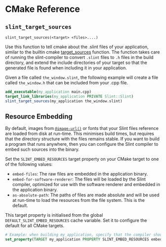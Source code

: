 # CMake Reference
<!-- Copyright © SixtyFPS GmbH <info@slint.dev> ; SPDX-License-Identifier: MIT -->


## `slint_target_sources`

```
slint_target_sources(<target> <files>....)
```

Use this function to tell cmake about the .slint files of your application, similar to the builtin cmake [target_sources](https://cmake.org/cmake/help/latest/command/target_sources.html) function.
The function takes care of running the slint-compiler to convert `.slint` files to `.h` files in the build directory,
and extend  the include directories of your target so that the generated file is found when including it in your application.


Given a file called `the_window.slint`, the following example will create a file called `the_window.h` that can
be included from your .cpp file.

```cmake
add_executable(my_application main.cpp)
target_link_libraries(my_application PRIVATE Slint::Slint)
slint_target_sources(my_application the_window.slint)
```

## Resource Embedding

By default, images from [`@image-url()`](slint-reference:src/language/syntax/types#images) or fonts that your Slint files reference are loaded from disk at run-time. This minimises build times, but requires that the directory structure with the files remains stable. If you want to build a program that runs anywhere, then you can configure the Slint compiler to embed such sources into the binary.

Set the `SLINT_EMBED_RESOURCES` target property on your CMake target to one of the following values:

* `embed-files`: The raw files are embedded in the application binary.
* `embed-for-software-renderer`: The files will be loaded by the Slint compiler, optimized for use with the software renderer and embedded in the application binary.
* `as-absolute-path`: The paths of files are made absolute and will be used at run-time to load the resources from the file system. This is the default.

This target property is initialised from the global `DEFAULT_SLINT_EMBED_RESOURCES` cache variable. Set it to configure the default for all CMake targets.

```cmake
# Example: when building my_application, specify that the compiler should embed the resources in the binary
set_property(TARGET my_application PROPERTY SLINT_EMBED_RESOURCES embed-files)
```

